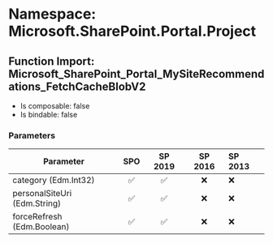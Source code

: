# Namespace: Microsoft.SharePoint.Portal.Project

## Function Import: Microsoft_SharePoint_Portal_MySiteRecommendations_FetchCacheBlobV2

- Is composable: false
- Is bindable: false

### Parameters

Parameter | SPO | SP 2019 | SP 2016 | SP 2013
----------|:---:|:-------:|:-------:|:-------
category (Edm.Int32) | ✅ | ✅ | ❌ | ❌
personalSiteUri (Edm.String) | ✅ | ✅ | ❌ | ❌
forceRefresh (Edm.Boolean) | ✅ | ✅ | ❌ | ❌
